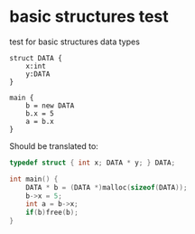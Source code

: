 # basic structures test

test for basic structures data types


```
struct DATA {
    x:int
    y:DATA
}

main {
    b = new DATA
    b.x = 5
    a = b.x
}
```

Should be translated to:

```c
typedef struct { int x; DATA * y; } DATA;

int main() {
    DATA * b = (DATA *)malloc(sizeof(DATA));
    b->x = 5;
    int a = b->x;
    if(b)free(b);
}
```
